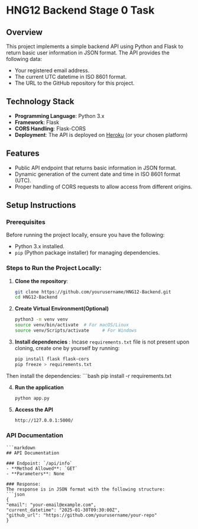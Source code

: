 # HNG12 Backend Stage 0 Task

## Overview
This project implements a simple backend API using Python and Flask to return basic user information in JSON format. The API provides the following data:
- Your registered email address.
- The current UTC datetime in ISO 8601 format.
- The URL to the GitHub repository for this project.

## Technology Stack
- **Programming Language**: Python 3.x
- **Framework**: Flask
- **CORS Handling**: Flask-CORS
- **Deployment**: The API is deployed on [Heroku](https://www.heroku.com/) (or your chosen platform)

## Features
- Public API endpoint that returns basic information in JSON format.
- Dynamic generation of the current date and time in ISO 8601 format (UTC).
- Proper handling of CORS requests to allow access from different origins.

## Setup Instructions

### Prerequisites
Before running the project locally, ensure you have the following:
- Python 3.x installed.
- `pip` (Python package installer) for managing dependencies.

### Steps to Run the Project Locally:

1. **Clone the repository**:
   ```bash
   git clone https://github.com/yourusername/HNG12-Backend.git
   cd HNG12-Backend

2. **Create Virtual Environment(Optional)**
    ```bash 
    python3 -m venv venv
    source venv/bin/activate  # For macOS/Linux
    source venv/Scripts/activate     # For Windows

3. **Install dependencies** : Incase `requirements.txt` file is not present upon cloning, create one by yourself by running:
    ```bash
    pip install flask flask-cors
    pip freeze > requirements.txt
Then install the dependencies:
    ```bash
    pip install -r requirements.txt

4. **Run the application**
    ```bash
    python app.py

5. **Access the API**
    ```bash
    http://127.0.0.1:5000/


### API Documentation

    ```markdown
    ## API Documentation

    ### Endpoint: `/api/info`
    - **Method Allowed**: `GET`
    - **Parameters**: None

    ### Response:
    The response is in JSON format with the following structure:
    ```json
    {
    "email": "your-email@example.com",
    "current_datetime": "2025-01-30T09:30:00Z",
    "github_url": "https://github.com/yourusername/your-repo"
    }